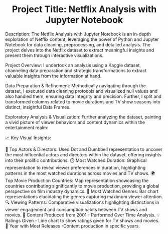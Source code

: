 <h1><center>Project Title: Netflix Analysis with Jupyter Notebook</center></h1>

Description:
The Netflix Analysis with Jupyter Notebook is an in-depth exploration of Netflix content, leveraging the power of Python and Jupyter Notebook for data cleaning, preprocessing, and detailed analysis. The project delves into the Netflix dataset to extract meaningful insights and present them through interactive visualizations.

Project Overview:
I undertook an analysis using a Kaggle dataset, channeling data preparation and strategic transformations to extract valuable insights from the information at hand.

Data Preparation & Refinement:
Methodically navigating through the dataset, I executed data cleaning protocols and visualized null values and also handled them, ensuring data integrity and precision. 
Further, I split and transformed columns related to movie durations and TV show seasons into distinct, insightful Data Frames.

Exploratory Analysis & Visualization:
Further analyzing the dataset, painting a vivid picture of viewer behaviors and content dynamics within the entertainment realm:

📈 Key Visual Insights:

🌟 Top Actors & Directors: Used Dot and Dumbbell representation to uncover the most influential actors and directors within the dataset, offering insights into their prolific contributions.
⏱️ Most Watched Duration: Graphical representation to reveal viewer preferences in duration, highlighting patterns in the most watched durations across movies and TV shows.
🌍 Top Movie Production Countries: Map representation showcasing the countries contributing significantly to movie production, providing a global perspective on film industry dynamics.
🌟 Most Watched Genres: Bar chart representations elucidating the genres capturing maximum viewer attention.
🔍 Viewing Patterns: Comparative visualizations highlighting distinctions in viewer engagement and consumption habits between TV shows and movies.
📅 Content Produced from 2001 - Performed Over Time Analysis.
💡 Ratings Given - Line chart to show ratings given for TV shows and movies.
📍 Year with Most Releases -Content production in specific years.

